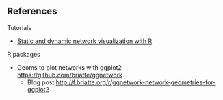 ## References

Tutorials

* [Static and dynamic network visualization with R](http://kateto.net/network-visualization)

R packages

* Geoms to plot networks with ggplot2 https://github.com/briatte/ggnetwork
    * Blog post http://f.briatte.org/r/ggnetwork-network-geometries-for-ggplot2
